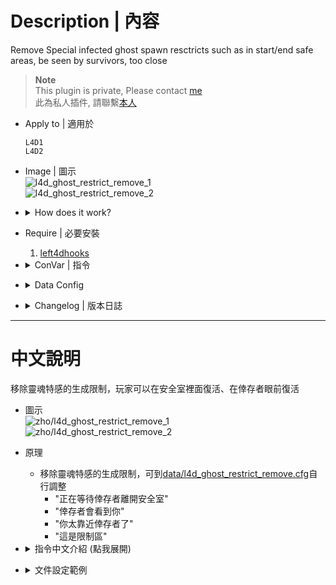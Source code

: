 # Description | 內容
Remove Special infected ghost spawn resctricts such as in start/end safe areas, be seen by survivors, too close

> __Note__ <br/>
This plugin is private, Please contact [me](/#私人插件列表-private-plugins-list)<br/>
此為私人插件, 請聯繫[本人](/#私人插件列表-private-plugins-list)

* Apply to | 適用於
	```
	L4D1
	L4D2
	```

* Image | 圖示
	<br/>![l4d_ghost_restrict_remove_1](image/l4d_ghost_restrict_remove_1.jpg)
	<br/>![l4d_ghost_restrict_remove_2](image/l4d_ghost_restrict_remove_2.jpg)

* <details><summary>How does it work?</summary>

	* Remove Special infected ghost spawn resctricts in [data/l4d_ghost_restrict_remove.cfg](data/l4d_ghost_restrict_remove.cfg)
		* "waiting for survivors to leave the safe area"
		* "You can been seen by survivors"
		* "You are too close to survivors"
		* "This is a restricted area"
</details>

* Require | 必要安裝
	1. [left4dhooks](https://forums.alliedmods.net/showthread.php?t=321696)

* <details><summary>ConVar | 指令</summary>

	* cfg/sourcemod/l4d_ghost_restrict_remove.cfg
		```php
		// 0=Plugin off, 1=Plugin on.
		l4d_ghost_restrict_remove_enable "1"
		```
</details>

* <details><summary>Data Config</summary>

	* [data/l4d_ghost_restrict_remove.cfg](data/l4d_ghost_restrict_remove.cfg)
		> Manual in this file, click for more details...
</details>

* <details><summary>Changelog | 版本日誌</summary>

	* v1.0 (2024-11-13)	
		* Initial Release
</details>

- - - -
# 中文說明
移除靈魂特感的生成限制，玩家可以在安全室裡面復活、在倖存者眼前復活

* 圖示
	<br/>![zho/l4d_ghost_restrict_remove_1](image/zho/l4d_ghost_restrict_remove_1.jpg)
	<br/>![zho/l4d_ghost_restrict_remove_2](image/zho/l4d_ghost_restrict_remove_2.jpg)

* 原理
	* 移除靈魂特感的生成限制，可到[data/l4d_ghost_restrict_remove.cfg](data/l4d_ghost_restrict_remove.cfg)自行調整
		* "正在等待倖存者離開安全室"
		* "倖存者會看到你"
		* "你太靠近倖存者了"
		* "這是限制區"

* <details><summary>指令中文介紹 (點我展開)</summary>

	* cfg/sourcemod/l4d_ghost_restrict_remove.cfg
		```php
		// 0=關閉插件, 1=啟動插件
		l4d_ghost_restrict_remove_enable "1"
		```
</details>

* <details><summary>文件設定範例</summary>
  
	* [data/l4d_ghost_restrict_remove.cfg](data/l4d_ghost_restrict_remove.cfg)
		> 內有中文說明，可點擊查看
</details>